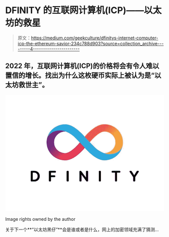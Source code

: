 # DFINITY 的互联网计算机(ICP)——以太坊的救星

> 原文：<https://medium.com/geekculture/dfinitys-internet-computer-icp-the-ethereum-savior-234c788d903?source=collection_archive---------4----------------------->

## 2022 年，互联网计算机(ICP)的价格将会有令人难以置信的增长。找出为什么这枚硬币实际上被认为是“以太坊救世主”。

![](img/954211a423f82f81246a9c3ef2b977a8.png)

Image rights owned by the author

关于下一个**“以太坊黑仔”**会是谁或者是什么，网上的加密领域充满了猜测…